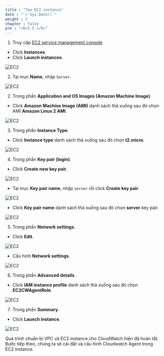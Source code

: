 ```yaml
---
title : "Tạo EC2 instance"
date : "`r Sys.Date()`"
weight : 5
chapter : false
pre : "<b>2.5 </b>"
---
```


1. Truy cập [EC2 service management console](https://console.aws.amazon.com/ec2/v2/home)
  + Click **Instances**.
  + Click **Launch instances**.
  
![EC2](/images/2-preparation/2.5-create-ec2/001-createec2.png)

2. Tại mục **Name**, nhập `Server`.

![EC2](/images/2-preparation/2.5-create-ec2/002-createec2.png)

2. Trong phần **Application and OS Images (Amazon Machine Image)**.
  + Click **Amazon Machine Image (AMI)** danh sách thả xuống sau đó chọn AMI **Amazon Linux 2 AMI**.
  
![EC2](/images/2-preparation/2.5-create-ec2/003-createec2.png)

3. Trong phần **Instance Type**.
 + Click **Instance type** danh sách thả xuống sau đó chọn **t2.micro**.
 
![EC2](/images/2-preparation/2.5-create-ec2/004-createec2.png)

4. Trong phần **Key pair (login)**.
  + Click **Create new key pair**.

![EC2](/images/2-preparation/2.5-create-ec2/005-createec2.png)

  + Tại mục **Key pair name**, nhập `server` rồi click **Create key pair**.

![EC2](/images/2-preparation/2.5-create-ec2/006-createec2.png)

  + Click **Key pair name** danh sách thả xuống sau đó chọn **server** key pair.

![EC2](/images/2-preparation/2.5-create-ec2/007-createec2.png)

5. Trong phần **Network settings**.

  + Click **Edit**.

![EC2](/images/2-preparation/2.5-create-ec2/008-createec2.png)

  + Cấu hình **Network settings**.

![EC2](/images/2-preparation/2.5-create-ec2/009-createec2.png)

6. Trong phần **Advanced details**.

  + Click **IAM instance profile** danh sách thả xuống sau đó chọn **EC2CWAgentRole**.

![EC2](/images/2-preparation/2.5-create-ec2/010-createec2.png)

7. Trong phần **Summary**.
  + Click **Launch instance**.

![EC2](/images/2-preparation/2.5-create-ec2/011-createec2.png)

Quá trình chuẩn bị VPC và EC2 instance cho CloudWatch hiện đã hoàn tất. Bước tiếp theo, chúng ta sẽ cài đặt và cấu hình Cloudwatch Agent trong EC2 instance.